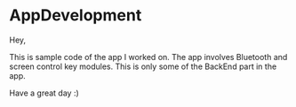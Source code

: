 # AppDevelopment
Hey,

This is sample code of the app I worked on.
The app involves Bluetooth and screen control key modules.
This is only some of the BackEnd part in the app.


Have a great day :)
